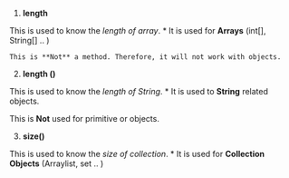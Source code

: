 1. **length**

  This is used to know the _length of array_. 
     * It is used for **Arrays** (int[], String[] .. ) 
   
    This is **Not** a method. Therefore, it will not work with objects. 

    
    
    

2. **length ()**

  This is used to know the _length of String_.
    * It is used to **String** related objects.
  
 This is **Not** used for primitive or objects. 


    
    
    

 
3. **size()**

  This is used to know the _size of collection_.
    * It is used for **Collection Objects** (Arraylist, set .. )
